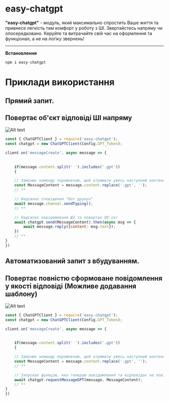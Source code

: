 # easy-chatgpt

**"easy-chatgpt"** - модуль, який максимально спростить Ваше життя та привнесе легкість там комфорт у роботу з ШІ. Звертайстесь напряму чи опосередковано. Керуйте та витрачайте свій час на оформлення та функціонал, а не на логіку звернень!

---

**Встановлення**

```ssh
npm i easy-chatgpt
```

# Приклади використання

## Прямий запит. 
Повертає об'єкт відповіді ШІ напряму
---
![Alt text](https://i.ibb.co/9YKKCbJ/image-1.png)
```js
const { ChatGPTClient } = require('easy-chatgpt');
const chatgpt = new ChatGPTClient(Config.GPT_Token);

client.on('messageCreate', async message => {
    
  
    if(message.content.split(' ').includes('.gpt'))
    {

    // Замінює команду порожнечою, щоб отримати увесь наступний контекст
    const MessageContent = message.content.replace('.gpt', '');
    // **

    // Надсилає сповіщення "Бот друкує"
    await message.channel.sendTyping();
    // **

    // Надсилає повідомлення ШІ та повертає Об'єкт
    await chatgpt.send(MessageContent).then(async msg => {
        await message.reply({content: msg.text});
    })
    // **
}
})
```

## Автоматизований запит з вбудуванням. 
Повертає повністю сформоване повідомлення у якості відповіді (Можливе додавання шаблону)
---
![Alt text](https://i.ibb.co/L0GbJJy/image.png)
```js
const { ChatGPTClient } = require('easy-chatgpt');
const chatgpt = new ChatGPTClient(Config.GPT_Token);

client.on('messageCreate', async message => {
    
  
    if(message.content.split(' ').includes('.gpt'))
    {

    // Замінює команду порожнечою, щоб отримати увесь наступний контекст
    const MessageContent = message.content.replace('.gpt', '');
    // **

    // Запускає функцію, яка генерую повідомлення та відповідає на повідомлення-тригер
    await chatgpt.requestMessageGPT(message, MessageContent);
    // **
}
})
```

